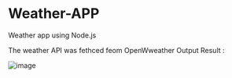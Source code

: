 # Weather-APP
Weather app using Node.js

The weather API was fethced feom OpenWweather
Output Result :


![image](https://github.com/RMUR99/Weather-APP/assets/85951306/3594e16f-3b65-4841-ada3-353de245c05a)


